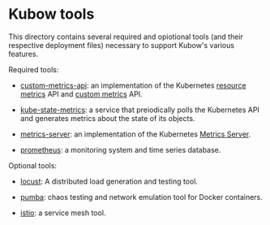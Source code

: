 
# Kubow tools

This directory contains several required and opiotional tools (and their respective deployment files) necessary to support Kubow's various features.

Required tools:

* [custom-metrics-api](https://github.com/DirectXMan12/k8s-prometheus-adapter): an implementation of the Kubernetes [resource metrics](https://github.com/kubernetes/community/blob/master/contributors/design-proposals/instrumentation/resource-metrics-api.md) API and [custom metrics](https://github.com/kubernetes/community/blob/master/contributors/design-proposals/instrumentation/custom-metrics-api.md) API.

* [kube-state-metrics](https://github.com/kubernetes/kube-state-metrics): a service that preiodically polls the Kubernetes API and generates metrics about the state of its objects.

* [metrics-server](https://github.com/kubernetes-incubator/metrics-server): an implementation of the Kubernetes [Metrics Server](https://kubernetes.io/docs/tasks/debug-application-cluster/resource-metrics-pipeline/#metrics-server).

* [prometheus](https://github.com/prometheus/prometheus): a monitoring system and time series database.

Optional tools:

* [locust](https://github.com/locustio/locust): A distributed load generation and testing tool.

* [pumba](https://github.com/alexei-led/pumba): chaos testing and network emulation tool for Docker containers.

* [istio](https://github.com/istio/istio): a service mesh tool.
